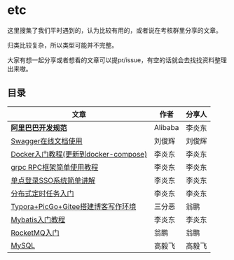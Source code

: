# etc

这里搜集了我们平时遇到的，认为比较有用的，或者说在考核群里分享的文章。

归类比较复杂，所以类型可能并不完整。

大家有想一起分享或者想看的文章可以提pr/issue，有空的话就会去找找资料整理出来嗷。

## 目录

| 文章                                                         | 作者    | 分享人 |
| ------------------------------------------------------------ | ------- | ------ |
| [**阿里巴巴开发规范**](./blog/阿里巴巴Java开发手册.pdf)      | Alibaba | 李炎东 |
| [Swagger在线文档使用](./blog/swagger使用.md)                 | 刘俊辉  | 刘俊辉 |
| [Docker入门教程(更新到docker-compose)](./blog/Docker.md)     | 李炎东  | 李炎东 |
| [grpc RPC框架简单使用教程](./blog/gRPC.md)                   | 李炎东  | 李炎东 |
| [单点登录SSO系统简单讲解](./blog/SSO.md)                     | 李炎东  | 李炎东 |
| [分布式定时任务入门](./blog/分布式定时任务.md)               | 李炎东  | 李炎东 |
| [Typora+PicGo+Gitee搭建博客写作环境](https://cloud.tencent.com/developer/article/1762069) | 三分恶  | 翁鹏   |
| [Mybatis入门教程](./blog/Mybatis.md)                         | 李炎东  | 李炎东 |
| [RocketMQ入门](./blog/RocketMQ入门.md)                       | 翁鹏    | 翁鹏   |
| [MySQL](./blog/MySQL.md)                                     | 高毅飞  | 高毅飞 |

